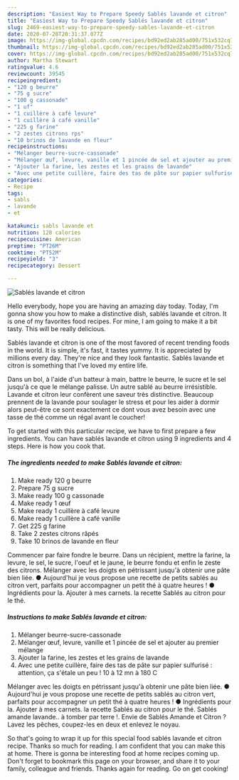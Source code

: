 ```yaml
---
description: "Easiest Way to Prepare Speedy Sablés lavande et citron"
title: "Easiest Way to Prepare Speedy Sablés lavande et citron"
slug: 2469-easiest-way-to-prepare-speedy-sables-lavande-et-citron
date: 2020-07-28T20:31:37.077Z
image: https://img-global.cpcdn.com/recipes/bd92ed2ab285ad00/751x532cq70/sables-lavande-et-citron-photo-principale-de-la-recette.jpg
thumbnail: https://img-global.cpcdn.com/recipes/bd92ed2ab285ad00/751x532cq70/sables-lavande-et-citron-photo-principale-de-la-recette.jpg
cover: https://img-global.cpcdn.com/recipes/bd92ed2ab285ad00/751x532cq70/sables-lavande-et-citron-photo-principale-de-la-recette.jpg
author: Martha Stewart
ratingvalue: 4.6
reviewcount: 39545
recipeingredient:
- "120 g beurre"
- "75 g sucre"
- "100 g cassonade"
- "1 uf"
- "1 cuillère à café levure"
- "1 cuillère à café vanille"
- "225 g farine"
- "2 zestes citrons rps"
- "10 brinos de lavande en fleur"
recipeinstructions:
- "Mélanger beurre-sucre-cassonade"
- "Mélanger œuf, levure, vanille et 1 pincée de sel et ajouter au premier mélange"
- "Ajouter la farine, les zestes et les grains de lavande"
- "Avec une petite cuillère, faire des tas de pâte sur papier sulfurisé : attention, ça s&#39;étale un peu ! 10 à 12 mn à 180 C"
categories:
- Recipe
tags:
- sabls
- lavande
- et

katakunci: sabls lavande et 
nutrition: 128 calories
recipecuisine: American
preptime: "PT26M"
cooktime: "PT52M"
recipeyield: "3"
recipecategory: Dessert

---
```



![Sablés lavande et citron](https://img-global.cpcdn.com/recipes/bd92ed2ab285ad00/751x532cq70/sables-lavande-et-citron-photo-principale-de-la-recette.jpg)

Hello everybody, hope you are having an amazing day today. Today, I'm gonna show you how to make a distinctive dish, sablés lavande et citron. It is one of my favorites food recipes. For mine, I am going to make it a bit tasty. This will be really delicious.

Sablés lavande et citron is one of the most favored of recent trending foods in the world. It is simple, it's fast, it tastes yummy. It is appreciated by millions every day. They're nice and they look fantastic. Sablés lavande et citron is something that I've loved my entire life.

Dans un bol, à l&#39;aide d&#39;un batteur à main, battre le beurre, le sucre et le sel jusqu&#39;à ce que le mélange palisse. Un autre sablé au beurre irrésistible. Lavande et citron leur confèrent une saveur très distinctive. Beaucoup prennent de la lavande pour soulager le stress et pour les aider à dormir alors peut-être ce sont exactement ce dont vous avez besoin avec une tasse de thé comme un régal avant le coucher!


To get started with this particular recipe, we have to first prepare a few ingredients. You can have sablés lavande et citron using 9 ingredients and 4 steps. Here is how you cook that.

<!--inarticleads1-->

##### The ingredients needed to make Sablés lavande et citron:

1. Make ready 120 g beurre
1. Prepare 75 g sucre
1. Make ready 100 g cassonade
1. Make ready 1 œuf
1. Make ready 1 cuillère à café levure
1. Make ready 1 cuillère à café vanille
1. Get 225 g farine
1. Take 2 zestes citrons râpés
1. Take 10 brinos de lavande en fleur


Commencer par faire fondre le beurre. Dans un récipient, mettre la farine, la levure, le sel, le sucre, l&#39;oeuf et le jaune, le beurre fondu et enfin le zeste des citrons. Mélanger avec les doigts en pétrissant jusqu&#39;à obtenir une pâte bien liée. ● Aujourd&#39;hui je vous propose une recette de petits sablés au citron vert, parfaits pour accompagner un petit thé à quatre heures ! ● Ingrédients pour la. Ajouter à mes carnets. la recette Sablés au citron pour le thé. 

<!--inarticleads2-->

##### Instructions to make Sablés lavande et citron:

1. Mélanger beurre-sucre-cassonade
1. Mélanger œuf, levure, vanille et 1 pincée de sel et ajouter au premier mélange
1. Ajouter la farine, les zestes et les grains de lavande
1. Avec une petite cuillère, faire des tas de pâte sur papier sulfurisé : attention, ça s&#39;étale un peu ! 10 à 12 mn à 180 C


Mélanger avec les doigts en pétrissant jusqu&#39;à obtenir une pâte bien liée. ● Aujourd&#39;hui je vous propose une recette de petits sablés au citron vert, parfaits pour accompagner un petit thé à quatre heures ! ● Ingrédients pour la. Ajouter à mes carnets. la recette Sablés au citron pour le thé. Sablés amande lavande.. à tomber par terre !. Envie de Sablés Amande et Citron ? Lavez les pêches, coupez-les en deux et enlevez le noyau. 

So that's going to wrap it up for this special food sablés lavande et citron recipe. Thanks so much for reading. I am confident that you can make this at home. There is gonna be interesting food at home recipes coming up. Don't forget to bookmark this page on your browser, and share it to your family, colleague and friends. Thanks again for reading. Go on get cooking!
